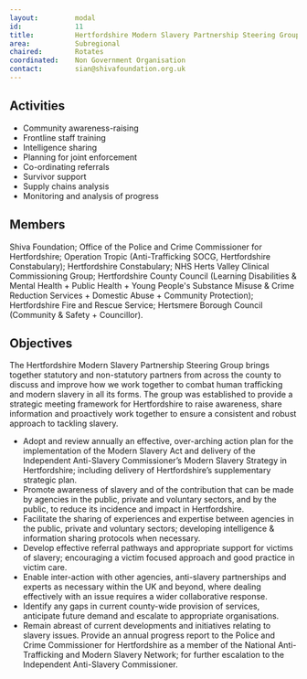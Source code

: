```yaml
---
layout: 		modal
id: 			11
title: 			Hertfordshire Modern Slavery Partnership Steering Group
area: 			Subregional
chaired: 		Rotates
coordinated:	Non Government Organisation
contact:		sian@shivafoundation.org.uk 
---
```


Activities
----------

* Community awareness-raising
* Frontline staff training
* Intelligence sharing
* Planning for joint enforcement
* Co-ordinating referrals
* Survivor support
* Supply chains analysis
* Monitoring and analysis of progress
 
Members
-------

Shiva Foundation; Office of the Police and Crime Commissioner for Hertfordshire; Operation Tropic (Anti-Trafficking SOCG, Hertfordshire Constabulary); Hertfordshire Constabulary; NHS Herts Valley Clinical Commissioning Group; Hertfordshire County Council (Learning Disabilities & Mental Health + Public Health + Young People's Substance Misuse & Crime Reduction Services + Domestic Abuse + Community Protection); Hertfordshire Fire and Rescue Service; Hertsmere Borough Council (Community & Safety + Councillor).

Objectives
----------

The Hertfordshire Modern Slavery Partnership Steering Group brings together statutory and non-statutory partners from across the county to discuss and improve how we work together to combat human trafficking and modern slavery in all its forms. The group was established to provide a strategic meeting framework for Hertfordshire to raise awareness, share information and proactively work together to ensure a consistent and robust approach to tackling slavery.

* Adopt and review annually an effective, over-arching action plan for the implementation of the Modern Slavery Act and delivery of the Independent Anti-Slavery Commissioner’s Modern Slavery Strategy in Hertfordshire; including delivery of Hertfordshire’s supplementary strategic plan.
* Promote awareness of slavery and of the contribution that can be made by agencies in the public, private and voluntary sectors, and by the public, to reduce its incidence and impact in Hertfordshire.
* Facilitate the sharing of experiences and expertise between agencies in the public, private and voluntary sectors; developing intelligence & information sharing protocols when necessary.
* Develop effective referral pathways and appropriate support for victims of slavery; encouraging a victim focused approach and good practice in victim care.
* Enable inter-action with other agencies, anti-slavery partnerships and experts as necessary within the UK and beyond, where dealing effectively with an issue requires a wider collaborative response.
* Identify any gaps in current county-wide provision of services, anticipate future demand and escalate to appropriate organisations.
* Remain abreast of current developments and initiatives relating to slavery issues.
Provide an annual progress report to the Police and Crime Commissioner for Hertfordshire as a member of the National Anti-Trafficking and Modern Slavery Network; for further escalation to the Independent Anti-Slavery Commissioner.

